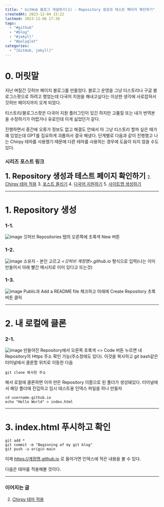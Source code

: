 ```yaml
---
title: " GitHub 블로그 개설하기(1) - Repository 생성과 테스트 페이지 확인하기"
createdAt: 2023-12-04 15:22
lastmod: 2023-12-06 17:38
tags:
  - "#github"
  - "#blog"
  - "#jekyll"
  - "#polyglot"
categories:
  - "[GitHub, jekyll]"
---
```

# 0. 머릿말
지난 며칠간 깃허브 페이지 블로그를 만들었다. 블로그 운영을 그냥 티스토리나 구글 블로그스팟으로 하려고 했었는데 다국어 지원을 해내고싶다는 이상한 생각에 사로잡혀서 깃허브 페이지까지 오게 되었다. 

티스토리/블로그스팟은 다국어 지원 플러그인이 있긴 하지만 고품질 또는 내가 번역본을 수정하기가 어렵거나 유료인데 이게 싫었던거 같다.

진행하면서 중간에 오류가 정보도 없고 해결도 안돼서 아 그냥 티스토리 할까 싶은 때가 꽤 있었는데 GPT를 집요하게 괴롭혀서 결국 해냈다. 단계별로 다음과 같이 진행했고 나는 Chirpy 테마를 사용했기 때문에 다른 테마를 사용하는 경우에 도움이 되지 않을 수도 있다.
### 시리즈 포스트 링크
<b><font size = "5">1. Repository 생성과 테스트 페이지 확인하기 </font ></b>
2. [Chirpy 테마 적용](https://hionpu.com/posts/Github_blog_2) 
3. [포스트 올리기](https://hionpu.com/posts/Github_blog_3) 
4. [다국어 지원하기](https://hionpu.com/posts/Github_blog_4) 
5. [사이트맵 생성하기](https://hionpu.com/posts/Github_blog_5) 
***
# 1. Repository 생성

### 1-1.
![image](https://github.com/hionpu/hionpu.github.io/assets/111286364/cb721c89-9865-4fbc-ae40-ebfbb0e12479)
깃허브 Repositories 탭의 오른쪽에 초록색 New 버튼

### 1-2.
![image](https://github.com/hionpu/hionpu.github.io/assets/111286364/dd573081-6fca-4e49-91d1-b1695488f991)
소유자 - 본인 고르고 _<깃허브 계정명>.github.io_ 형식으로 입력(나는 이미 만들어서 아래 빨간 메시지로 이미 있다고 뜨는것)

### 1-3.
![image](https://github.com/hionpu/hionpu.github.io/assets/111286364/76025c67-7d43-4735-9913-b57b0985ab2b)
Public과 Add a README file 체크하고 아래에 Create Repository 초록버튼 클릭
***
# 2. 내 로컬에 클론
### 2-1.
![image](https://github.com/hionpu/hionpu.github.io/assets/111286364/a229797f-8ae0-460c-ac42-61edcccc0a2d)
만들어진 Repository에서 오른쪽 초록색 <> Code 버튼 누르면 내 Repository의 Https 주소 확인 가능(주소창에도 있다). 이것을 복사하고 git bash같은 터미널에서 클론할 위치로 이동한 다음

```
git clone 복사한 주소
```

해서 로컬에 클론하면 아까 만든 Repository 이름으로 된 폴더가 생성돼있다. 터미널에서 해당 폴더에 진입하고 임시 테스트용 인덱스 파일을 하나 만들자

```
cd username.github.io
echo "Hello World" > index.html
```
***
# 3. index.html 푸시하고 확인
```
git add *
git commit -m "Beginning of my git blog"
git push -u origin main
```

이제 https://계정명.github.io 로 들어가면 인덱스에 적은 내용을 볼 수 있다.

다음은 테마를 적용해볼 것이다.

***
### 이어지는 글
2. [Chirpy 테마 적용](https://hionpu.com/posts/Github_blog_2) 